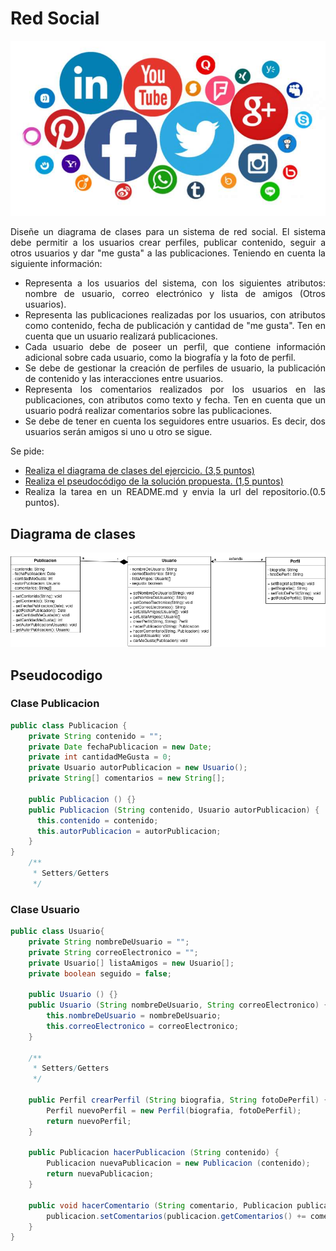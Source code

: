 <div align = "justify">

# Red Social

<img src = "img/redes_sociales.jpg">

Diseñe un diagrama de clases para un sistema de red social. El sistema debe permitir a los usuarios crear perfiles, publicar contenido, seguir a otros usuarios y dar "me gusta" a las publicaciones. Teniendo en cuenta la siguiente información:
- Representa a los usuarios del sistema, con los siguientes atributos: nombre de usuario, correo electrónico y lista de amigos (Otros usuarios).
- Representa las publicaciones realizadas por los usuarios, con atributos como contenido, fecha de publicación y cantidad de "me gusta". Ten en cuenta que un usuario realizará publicaciones.
- Cada usuario debe de poseer un perfil, que contiene información adicional sobre cada usuario, como la biografía y la foto de perfil.
- Se debe de gestionar la creación de perfiles de usuario, la publicación de contenido y las interacciones entre usuarios.
- Representa los comentarios realizados por los usuarios en las publicaciones, con atributos como texto y fecha. Ten en cuenta que un usuario podrá realizar comentarios sobre las publicaciones.
- Se debe de tener en cuenta los seguidores entre usuarios. Es decir, dos usuarios serán amigos si uno u otro se sigue.

Se pide: 

- [Realiza el diagrama de clases del ejercicio. (3,5 puntos)](#diagrama)
- [Realiza el pseudocódigo de la solución propuesta. (1,5 puntos)](#pseudocodigo)
- Realiza la tarea en un README.md y envia la url del repositorio.(0.5 puntos).

## Diagrama de clases <a name = "diagrama"></a>

<img src = "img/DiagramaRedes.png">

## Pseudocodigo <a name = "pseudocodigo"></a>

### Clase Publicacion
```java
public class Publicacion {
    private String contenido = "";
    private Date fechaPublicacion = new Date;
    private int cantidadMeGusta = 0;
    private Usuario autorPublicacion = new Usuario();
    private String[] comentarios = new String[];

    public Publicacion () {}
    public Publicacion (String contenido, Usuario autorPublicacion) {
      this.contenido = contenido;
      this.autorPublicacion = autorPublicacion;
    }
}
    /**
     * Setters/Getters
     */
```

### Clase Usuario
```java
public class Usuario{
    private String nombreDeUsuario = "";
    private String correoElectronico = "";
    private Usuario[] listaAmigos = new Usuario[];
    private boolean seguido = false;

    public Usuario () {}
    public Usuario (String nombreDeUsuario, String correoElectronico) {
        this.nombreDeUsuario = nombreDeUsuario;
        this.correoElectronico = correoElectronico;
    }

    /**
     * Setters/Getters
     */

    public Perfil crearPerfil (String biografia, String fotoDePerfil) {
        Perfil nuevoPerfil = new Perfil(biografia, fotoDePerfil);
        return nuevoPerfil;
    }

    public Publicacion hacerPublicacion (String contenido) {
        Publicacion nuevaPublicacion = new Publicacion (contenido);
        return nuevaPublicacion;
    }

    public void hacerComentario (String comentario, Publicacion publicacion) {
        publicacion.setComentarios(publicacion.getComentarios() += comentario);
    }
}
```



</div>